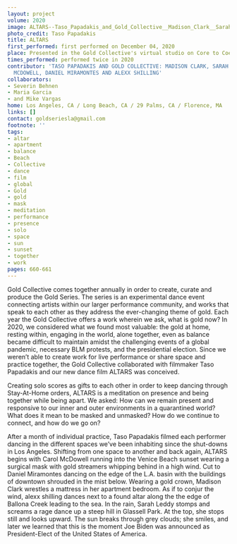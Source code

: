 ```yaml
---
layout: project
volume: 2020
image: ALTARS--Taso_Papadakis_and_Gold_Collective__Madison_Clark__Sarah_Leddy__Carol_McDowell__Daniel_Miramontes_and_alexx_shilling.jpg
photo_credit: Taso Papadakis
title: ALTARS
first_performed: first performed on December 04, 2020
place: Presented in the Gold Collective's virtual studio on Core to Coeur
times_performed: performed twice in 2020
contributor: 'TASO PAPADAKIS AND GOLD COLLECTIVE: MADISON CLARK, SARAH LEDDY, CAROL
  MCDOWELL, DANIEL MIRAMONTES AND ALEXX SHILLING'
collaborators:
- Severin Behnen
- Maria Garcia
- and Mike Vargas
home: Los Angeles, CA / Long Beach, CA / 29 Palms, CA / Florence, MA
links: []
contact: goldseriesla@gmail.com
footnote: ''
tags:
- altar
- apartment
- balance
- Beach
- Collective
- dance
- film
- global
- Gold
- gold
- mask
- meditation
- performance
- presence
- solo
- space
- sun
- sunset
- together
- work
pages: 660-661
---
```



Gold Collective comes together annually in order to create, curate and produce the Gold Series. The series is an experimental dance event connecting artists within our larger performance community, and works that speak to each other as they address the ever-changing theme of gold. Each year the Gold Collective offers a work wherein we ask, what is gold now? In 2020, we considered what we found most valuable: the gold at home, resting within, engaging in the world, alone together, even as balance became difficult to maintain amidst the challenging events of a global pandemic, necessary BLM protests, and the presidential election. Since we weren’t able to create work for live performance or share space and practice together, the Gold Collective collaborated with filmmaker Taso Papadakis and our new dance film ALTARS was conceived.

Creating solo scores as gifts to each other in order to keep dancing through Stay-At-Home orders, ALTARS is a meditation on presence and being together while being apart. We asked:  How can we remain present and responsive to our inner and outer environments in a quarantined world? What does it mean to be masked and unmasked? How do we continue to connect, and how do we go on?

After a month of individual practice, Taso Papadakis filmed each performer dancing in the different spaces we’ve been inhabiting since the shut-downs in Los Angeles. Shifting from one space to another and back again, ALTARS begins with Carol McDowell running into the Venice Beach sunset wearing a surgical mask with gold streamers whipping behind in a high wind. Cut to Daniel Miramontes dancing on the edge of the L.A. basin with the buildings of downtown shrouded in the mist below. Wearing a gold crown, Madison Clark wrestles a mattress in her apartment bedroom. As if to conjur the wind, alexx shilling dances next to a found altar along the the edge of Ballona Creek leading to the sea. In the rain, Sarah Leddy stomps and screams a rage dance up a steep hill in Glassell Park. At the top, she stops still and looks upward. The sun breaks through grey clouds; she smiles, and later we learned that this is the moment Joe Biden was announced as President-Elect of the United States of America.
